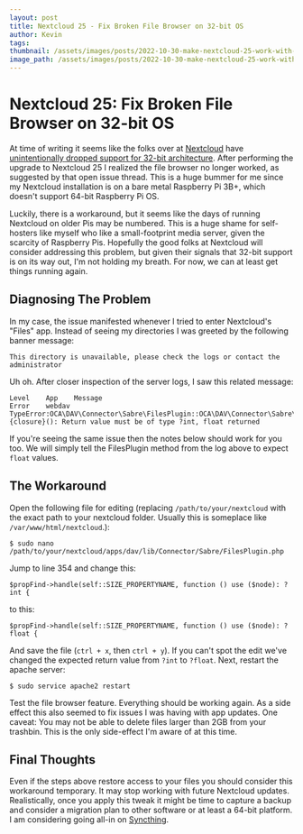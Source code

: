 ```yaml
---
layout: post
title: Nextcloud 25 - Fix Broken File Browser on 32-bit OS 
author: Kevin
tags: 
thumbnail: /assets/images/posts/2022-10-30-make-nextcloud-25-work-with-32-bit-os/thumb.png
image_path: /assets/images/posts/2022-10-30-make-nextcloud-25-work-with-32-bit-os
---
```


# Nextcloud 25: Fix Broken File Browser on 32-bit OS  
  
At time of writing it seems like the folks over at [Nextcloud][nextcloud] have [unintentionally dropped support for 32-bit architecture][issue-notes].  After performing the upgrade to Nextcloud 25 I realized the file browser no longer worked, as suggested by that open issue thread.  This is a huge bummer for me since my Nextcloud installation is on a bare metal Raspberry Pi 3B+, which doesn't support 64-bit Raspberry Pi OS.  
  
Luckily, there is a workaround, but it seems like the days of running Nextcloud on older Pis may be numbered.  This is a huge shame for self-hosters like myself who like a small-footprint media server, given the scarcity of Raspberry Pis.  Hopefully the good folks at Nextcloud will consider addressing this problem, but given their signals that 32-bit support is on its way out, I'm not holding my breath.  For now, we can at least get things running again.  
  
## Diagnosing The Problem  
  
In my case, the issue manifested whenever I tried to enter Nextcloud's "Files" app.  Instead of seeing my directories I was greeted by the following banner message:  
  
```
This directory is unavailable, please check the logs or contact the administrator
```

Uh oh.  After closer inspection of the server logs, I saw this related message:
  
```
Level    App    Message
Error    webdav TypeError:OCA\DAV\Connector\Sabre\FilesPlugin::OCA\DAV\Connector\Sabre\{closure}(): Return value must be of type ?int, float returned
```
  
If you're seeing the same issue then the notes below should work for you too.  We will simply tell the FilesPlugin method from the log above to expect `float` values.  
  
## The Workaround  
  
Open the following file for editing (replacing `/path/to/your/nextcloud` with the exact path to your nextcloud folder.  Usually this is someplace like `/var/www/html/nextcloud`.):  
  
```
$ sudo nano /path/to/your/nextcloud/apps/dav/lib/Connector/Sabre/FilesPlugin.php
```
  
Jump to line 354 and change this:  
  
```
$propFind->handle(self::SIZE_PROPERTYNAME, function () use ($node): ?int {
```
  
to this:  
  
```
$propFind->handle(self::SIZE_PROPERTYNAME, function () use ($node): ?float {
```
  
And save the file (`ctrl + x`, then `ctrl + y`).  If you can't spot the edit we've changed the expected return value from `?int` to `?float`.  Next, restart the apache server:  
```
$ sudo service apache2 restart
```
  
Test the file browser feature.  Everything should be working again.  As a side effect this also seemed to fix issues I was having with app updates.  One caveat: You may not be able to delete files larger than 2GB from your trashbin.  This is the only side-effect I'm aware of at this time.  
  
## Final Thoughts  
  
Even if the steps above restore access to your files you should consider this workaround temporary.  It may stop working with future Nextcloud updates.  Realistically, once you apply this tweak it might be time to capture a backup and consider a migration plan to other software or at least a 64-bit platform.  I am considering going all-in on [Syncthing][syncthing].  
  
[nextcloud]:https://www.nextcloud.com
[issue-notes]:https://github.com/nextcloud/server/issues/34674
[syncthing]:https://www.syncthing.net
